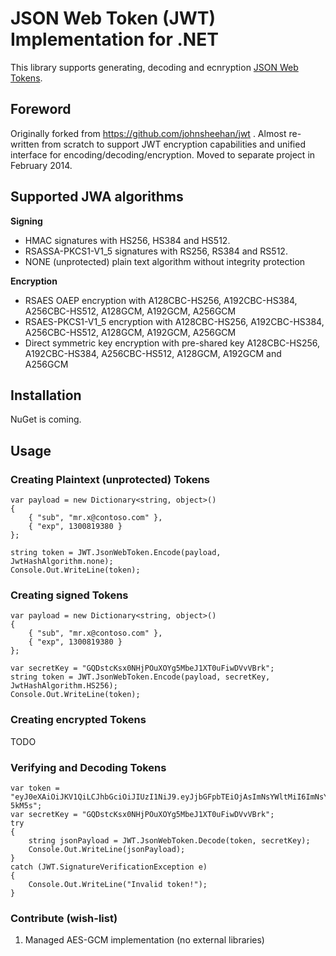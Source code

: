 # JSON Web Token (JWT) Implementation for .NET

This library supports generating, decoding and ecnryption [JSON Web Tokens](http://tools.ietf.org/html/draft-jones-json-web-token-10).

## Foreword
Originally forked from https://github.com/johnsheehan/jwt . Almost re-written from scratch to support JWT encryption capabilities and unified interface for encoding/decoding/encryption.
Moved to separate project in February 2014.

## Supported JWA algorithms

**Signing**
- HMAC signatures with HS256, HS384 and HS512.
- RSASSA-PKCS1-V1_5 signatures with RS256, RS384 and RS512.
- NONE (unprotected) plain text algorithm without integrity protection

**Encryption**
- RSAES OAEP encryption with A128CBC-HS256, A192CBC-HS384, A256CBC-HS512, A128GCM, A192GCM, A256GCM
- RSAES-PKCS1-V1_5 encryption with A128CBC-HS256, A192CBC-HS384, A256CBC-HS512, A128GCM, A192GCM, A256GCM
- Direct symmetric key encryption with pre-shared key A128CBC-HS256, A192CBC-HS384, A256CBC-HS512, A128GCM, A192GCM and A256GCM

## Installation
NuGet is coming. 

## Usage
### Creating Plaintext (unprotected) Tokens
	var payload = new Dictionary<string, object>() 
	{
	    { "sub", "mr.x@contoso.com" },
	    { "exp", 1300819380 }
	};

	string token = JWT.JsonWebToken.Encode(payload, JwtHashAlgorithm.none);
	Console.Out.WriteLine(token);

### Creating signed Tokens
    var payload = new Dictionary<string, object>() 
	{
        { "sub", "mr.x@contoso.com" },
        { "exp", 1300819380 }
    };
	
    var secretKey = "GQDstcKsx0NHjPOuXOYg5MbeJ1XT0uFiwDVvVBrk";
    string token = JWT.JsonWebToken.Encode(payload, secretKey, JwtHashAlgorithm.HS256);
    Console.Out.WriteLine(token);


### Creating encrypted Tokens

TODO


### Verifying and Decoding Tokens

    var token = "eyJ0eXAiOiJKV1QiLCJhbGciOiJIUzI1NiJ9.eyJjbGFpbTEiOjAsImNsYWltMiI6ImNsYWltMi12YWx1ZSJ9.8pwBI_HtXqI3UgQHQ_rDRnSQRxFL1SR8fbQoS-5kM5s";
    var secretKey = "GQDstcKsx0NHjPOuXOYg5MbeJ1XT0uFiwDVvVBrk";
    try
    {
        string jsonPayload = JWT.JsonWebToken.Decode(token, secretKey);
        Console.Out.WriteLine(jsonPayload);
    }
    catch (JWT.SignatureVerificationException e)
    {
        Console.Out.WriteLine("Invalid token!");
    }

### Contribute (wish-list)
1. Managed AES-GCM implementation (no external libraries)
